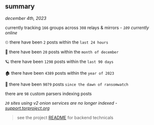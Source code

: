 
## summary
_december 4th, 2023_

currently tracking `166` groups across `308` relays & mirrors - _`109` currently online_

⏲ there have been `2` posts within the `last 24 hours`

🦈 there have been `20` posts within the `month of december`

🪐 there have been `1298` posts within the `last 90 days`

🏚 there have been `4389` posts within the `year of 2023`

🦕 there have been `9079` posts `since the dawn of ransomwatch`

there are `98` custom parsers indexing posts

_`20` sites using v2 onion services are no longer indexed - [support.torproject.org](https://support.torproject.org/onionservices/v2-deprecation/)_

> see the project [README](https://github.com/joshhighet/ransomwatch#ransomwatch--) for backend technicals
